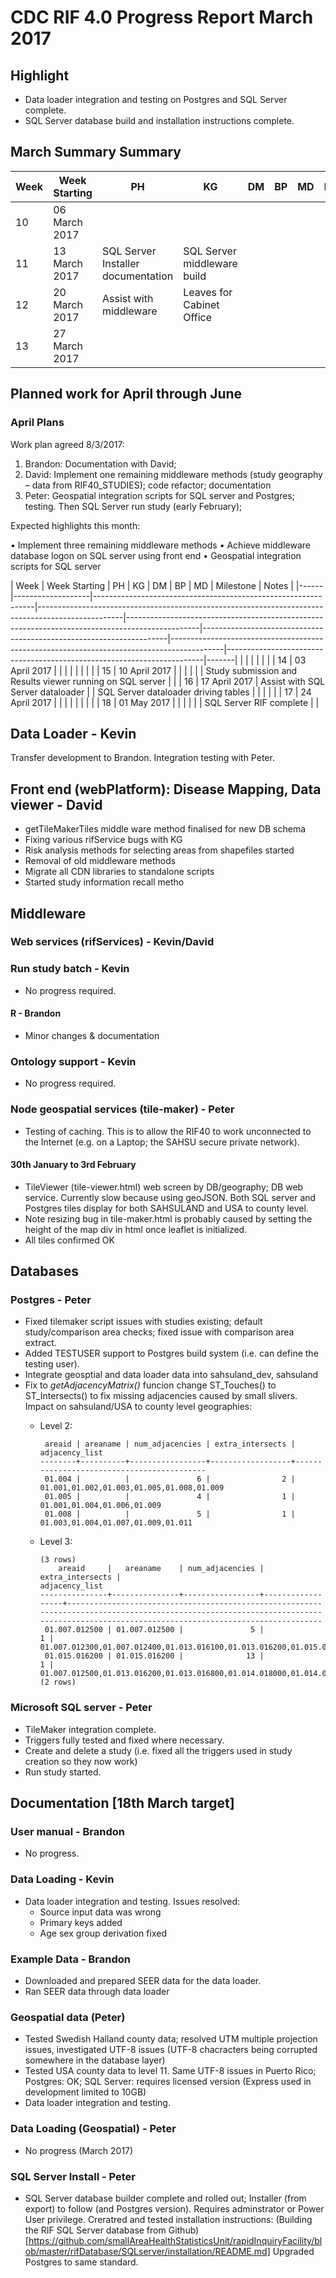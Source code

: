 # CDC RIF 4.0 Progress Report March 2017

## Highlight

* Data loader integration and testing on Postgres and SQL Server complete. 
* SQL Server database build and installation instructions complete.

## March Summary Summary

| Week | Week Starting     | PH                                                            | KG                                                                                                | DM                                                                                             | BP                                                                  | MD                                                                                        | Milestone                                                              | Notes |
|------|-------------------|---------------------------------------------------------------|---------------------------------------------------------------------------------------------------|------------------------------------------------------------------------------------------------|---------------------------------------------------------------------|-------------------------------------------------------------------------------------------|------------------------------------------------------------------------|-------|
| 10   | 06 March 2017     |                                                               |                                                                                                   |                                                                                                |                                                                     |                                                                                           |                                                                        |       |
| 11   | 13 March 2017     | SQL Server Installer documentation                            | SQL Server middleware build                                                                       |                                                                                                |                                                                     |                                                                                           |                                                                        |       |
| 12   | 20 March 2017     | Assist with middleware                                        | Leaves for Cabinet Office                                                                         |                                                                                                |                                                                     |                                                                                           |                                                                        |       |
| 13   | 27 March 2017     |                                                               | 

## Planned work for April through June

### April Plans

Work plan agreed 8/3/2017:

1. Brandon: Documentation with David;
2. David: Implement one remaining middleware methods (study geography – data from RIF40_STUDIES); code refactor; documentation
3. Peter: Geospatial integration scripts for SQL server and Postgres; testing. Then SQL Server run study (early February);

Expected highlights this month:

• Implement three remaining middleware methods 
• Achieve middleware database logon on SQL server using front end
• Geospatial integration scripts for SQL server

| Week | Week Starting     | PH                                                            | KG                                                                                                | DM                                                                                             | BP                                                                  | MD                                                                                        | Milestone                                                              | Notes |
|------|-------------------|---------------------------------------------------------------|---------------------------------------------------------------------------------------------------|------------------------------------------------------------------------------------------------|---------------------------------------------------------------------|-------------------------------------------------------------------------------------------|------------------------------------------------------------------------|-------|                                                                                                  |                                                                                                |                                                                     |                                                                                           |                                                                        |       |
| 14   | 03 April 2017     |                                                               |                                                                                                   |                                                                                                |                                                                     |                                                                                           |                                                                        |       |
| 15   | 10 April 2017     |                                                               |                                                                                                   |                                                                                                |                                                                     |                                                                                           | Study submission and Results viewer running on SQL server              |       |
| 16   | 17 April 2017     | Assist with SQL Server dataloader                             |                                                                                                   | SQL Server dataloader driving tables                                                           |                                                                     |                                                                                           |                                                                        |       |
| 17   | 24 April 2017     |                                                               |                                                                                                   |                                                                                                |                                                                     |                                                                                           |                                                                        |       |
| 18   | 01 May 2017       |                                                               |                                                                                                   |                                                                                                |                                                                     |                                                                                           | SQL Server RIF complete                                                |       |

## Data Loader - Kevin

Transfer development to Brandon. Integration testing with Peter.

## Front end (webPlatform): Disease Mapping, Data viewer - David

- getTileMakerTiles middle ware method finalised for new DB schema
- Fixing various rifService bugs with KG
- Risk analysis methods for selecting areas from shapefiles started
- Removal of old middleware methods
- Migrate all CDN libraries to standalone scripts
- Started study information recall metho

## Middleware

### Web services (rifServices) - Kevin/David

### Run study batch - Kevin

- No progress required.

#### R - Brandon

- Minor changes & documentation

### Ontology support - Kevin
 
- No progress required.

### Node geospatial services (tile-maker) - Peter

* Testing of caching. This is to allow the RIF40 to work unconnected to the Internet (e.g. on a Laptop; the SAHSU 
  secure private network).

#### 30th January to 3rd February 

* TileViewer (tile-viewer.html) web screen by DB/geography; DB web service. Currently slow because using geoJSON.
  Both SQL server and Postgres tiles display for both SAHSULAND and USA to county level.
* Note resizing bug in tile-maker.html is probably caused by setting the height of the map div in html once 
  leaflet is initialized.
* All tiles confirmed OK

## Databases

### Postgres - Peter

* Fixed tilemaker script issues with studies existing; default study/comparison area checks; fixed issue with comparison area 
  extract.
* Added TESTUSER support to Postgres build system (i.e. can define the testing user).
* Integrate geosptial and data loader data into sahsuland_dev, sahsuland
* Fix to *getAdjacencyMatrix()* funcion change ST_Touches() to ST_Intersects() to fix missing adjacencies caused by small slivers.
  Impact on sahsuland/USA to county level geographies:
  * Level 2:
  
	```  
	 areaid | areaname | num_adjacencies | extra_intersects |              adjacency_list
	--------+----------+-----------------+------------------+-------------------------------------------
	 01.004 |          |               6 |                2 | 01.001,01.002,01.003,01.005,01.008,01.009
	 01.005 |          |               4 |                1 | 01.001,01.004,01.006,01.009
	 01.008 |          |               5 |                1 | 01.003,01.004,01.007,01.009,01.011
	```
	
  * Level 3:
  
	```
	(3 rows)
		areaid     |   areaname    | num_adjacencies | extra_intersects |                                                                                    adjacency_list
	---------------+---------------+-----------------+------------------+---------------------------------------------------------------------------------------------------------------------------------------------------------------------------------------
	 01.007.012500 | 01.007.012500 |               5 |                1 | 01.007.012300,01.007.012400,01.013.016100,01.013.016200,01.015.016200
	 01.015.016200 | 01.015.016200 |              13 |                1 | 01.007.012500,01.013.016200,01.013.016800,01.014.018000,01.014.018100,01.014.018300,01.014.018500,01.014.018600,01.015.016900,01.016.017000,01.017.019000,01.018.019100,01.018.019500
	(2 rows)
	```
	
### Microsoft SQL server - Peter

* TileMaker integration complete.
* Triggers fully tested and fixed where necessary.
* Create and delete a study (i.e. fixed all the triggers used in study creation so they now work)
* Run study started.

## Documentation [18th March target]

### User manual - Brandon

* No progress.

### Data Loading - Kevin

- Data loader integration and testing. Issues resolved:
  * Source input data was wrong
  * Primary keys added
  * Age sex group derivation fixed
  
### Example Data - Brandon

- Downloaded and prepared SEER data for the data loader.
- Ran SEER data through data loader

### Geospatial data (Peter)

- Tested Swedish Halland county data; resolved UTM multiple projection issues, investigated UTF-8 issues (UTF-8 chacracters being 
  corrupted somewhere in the database layer)
- Tested USA county data to level 11. Same UTF-8 issues in Puerto Rico; Postgres: OK; SQL Server: requires licensed version (Express
  used in development limited to 10GB) 
- Data loader integration and testing. 
  
### Data Loading (Geospatial) - Peter

* No progress (March 2017)

### SQL Server Install - Peter

* SQL Server database builder complete and rolled out; Installer (from export) to follow (and Postgres version). 
  Requires adminstrator or Power User privilege. Creratred and tested installation instructions: (Building the RIF SQL Server database from Github) 
  [https://github.com/smallAreaHealthStatisticsUnit/rapidInquiryFacility/blob/master/rifDatabase/SQLserver/installation/README.md]  Upgraded Postgres
  to same standard.

